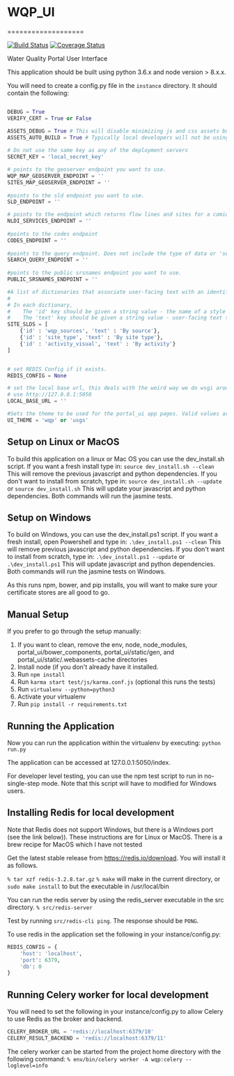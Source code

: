 # WQP_UI
===================

[![Build Status](https://travis-ci.org/USGS-CIDA/WQP_UI.svg?branch=master)](https://travis-ci.org/USGS-CIDA/WQP_UI)
[![Coverage Status](https://coveralls.io/repos/github/USGS-CIDA/WQP_UI/badge.svg)](https://coveralls.io/github/USGS-CIDA/WQP_UI)

Water Quality Portal User Interface

This application should be built using python 3.6.x and node version > 8.x.x. 

You will need to create a config.py file in the `instance` directory. It should contain the following:
```python

DEBUG = True
VERIFY_CERT = True or False

ASSETS_DEBUG = True # This will disable minimizing js and css assets but less files will still compile.
ASSETS_AUTO_BUILD = True # Typically local developers will not be using precompiled assets.
	
# Do not use the same key as any of the deployment servers
SECRET_KEY = 'local_secret_key'

# points to the geoserver endpoint you want to use. 
WQP_MAP_GEOSERVER_ENDPOINT = ''
SITES_MAP_GEOSERVER_ENDPOINT = ''
	
#points to the sld endpoint you want to use.
SLD_ENDPOINT = ''

# points to the endpoint which returns flow lines and sites for a comid
NLDI_SERVICES_ENDPOINT = ''
	
#points to the codes endpoint
CODES_ENDPOINT = ''
	
#points to the query endpoint. Does not include the type of data or 'search' part of the endpoint
SEARCH_QUERY_ENDPOINT = ''
	
#points to the public srsnames endpoint you want to use.
PUBLIC_SRSNAMES_ENDPOINT = ''

#A list of dictionaries that associate user-facing text with an identifier for the style
#
# In each dictionary,
#    The 'id' key should be given a string value - the name of a style present on GeoServer
#    The 'text' key should be given a string value - user-facing text that appears in the web ui's dropdown for selecting styles
SITE_SLDS = [
    {'id' : 'wqp_sources', 'text' : 'By source'},
    {'id' : 'site_type', 'text' : 'By site type'},
    {'id' : 'activity_visual', 'text' : 'By activity'}
]


# set REDIS Config if it exists.
REDIS_CONFIG = None

# set the local base url, this deals with the weird way we do wsgi around here, for local development
# use http://127.0.0.1:5050
LOCAL_BASE_URL = ''

#Sets the theme to be used for the portal_ui app pages. Valid values are 'wqp' and 'usgs'
UI_THEME = 'wqp' or 'usgs'
```

## Setup on Linux or MacOS
To build this application on a linux or Mac OS you can use the dev_install.sh script. If you want a fresh install type in:
`source dev_install.sh --clean`
This will remove the previous javascript and python dependencies. If you don't want to install from scratch, type in:
`source dev_install.sh --update` or `source dev_install.sh`
This will update your javascript and python dependencies. Both commands will run the jasmine tests.

## Setup on Windows
To build on Windows, you can use the dev_install.ps1 script. If you want a fresh install, open Powershell and type in:
`.\dev_install.ps1 --clean`
This will remove previous javascript and python dependencies. If you don't want to install from scratch, type in:
`.\dev_install.ps1 --update` or `.\dev_install.ps1`
This will update javascript and python dependencies. Both commands will run the jasmine tests on Windows.

As this runs npm, bower, and pip installs, you will want to make sure your certificate stores are all good to go.

## Manual Setup
If you prefer to go through the setup manually:
1. If you want to clean, remove the env, node, node_modules, portal_ui/bower_components, portal_ui/static/gen, and portal_ui/static/.webassets-cache directories
2. Install node (if you don't already have it installed.
3. Run `npm install`
5. Run `karma start test/js/karma.conf.js` (optional this runs the tests)
6. Run `virtualenv --python=python3`
7. Activate your virtualenv
8. Run `pip install -r requirements.txt`

## Running the Application
Now you can run the application within the virtualenv by executing:
`python run.py`

The application can be accessed at 127.0.0.1:5050/index.

For developer level testing, you can use the npm test script to run in no-single-step mode. Note that this
script will have to modified for Windows users.

## Installing Redis for local development
Note that Redis does not support Windows, but there is a Windows port (see the link below)). These instructions
are for Linux or MacOS. There is a brew recipe for MacOS which I have not tested

Get the latest stable release from https://redis.io/download. You will install it as follows.

`% tar xzf redis-3.2.8.tar.gz`
`% make` will make in the current directory, or `sudo make install` to but the executable in /usr/local/bin

You can run the redis server by using the redis_server executable in the src directory.
`% src/redis-server`

Test by running `src/redis-cli ping`. The response should be `PONG`.

To use redis in the application set the following in your instance/config.py:
```python
REDIS_CONFIG = {
    'host': 'localhost',
    'port': 6379,
    'db': 0
}
```

## Running Celery worker for local development
You will need to set the following in your instance/config.py to allow Celery to use Redis as the broker and backend.
```python
CELERY_BROKER_URL = 'redis://localhost:6379/10'
CELERY_RESULT_BACKEND = 'redis://localhost:6379/11'
```
The celery worker can be started from the project home directory with the following command:
`% env/bin/celery worker -A wqp:celery --loglevel=info`


